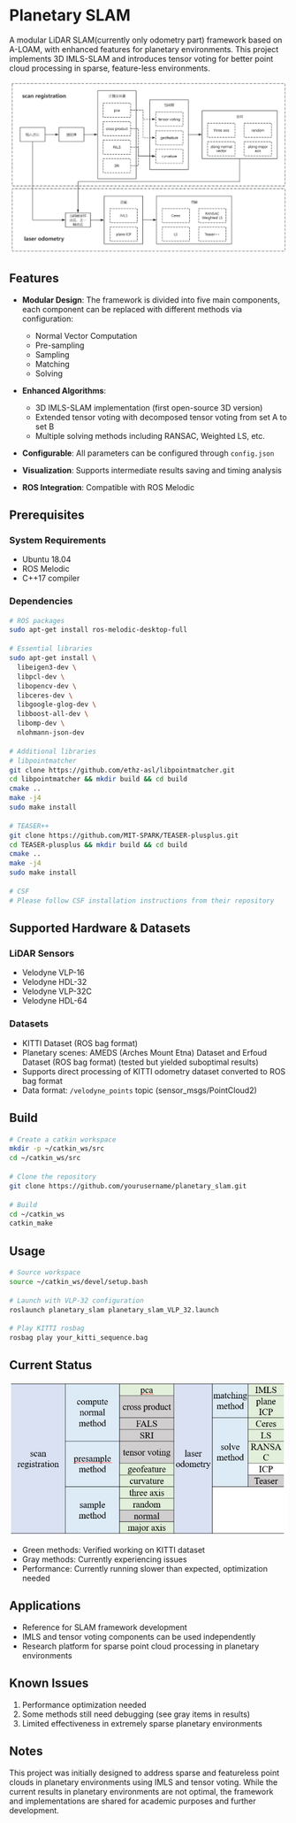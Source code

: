 # Planetary SLAM

A modular LiDAR SLAM(currently only odometry part) framework based on A-LOAM, with enhanced features for planetary environments. This project implements 3D IMLS-SLAM and introduces tensor voting for better point cloud processing in sparse, feature-less environments.

![Framework](framework.png)

## Features

- **Modular Design**: The framework is divided into five main components, each component can be replaced with different methods via configuration:
  - Normal Vector Computation
  - Pre-sampling
  - Sampling
  - Matching
  - Solving

- **Enhanced Algorithms**:
  - 3D IMLS-SLAM implementation (first open-source 3D version)
  - Extended tensor voting with decomposed tensor voting from set A to set B
  - Multiple solving methods including RANSAC, Weighted LS, etc.

- **Configurable**: All parameters can be configured through `config.json`
- **Visualization**: Supports intermediate results saving and timing analysis
- **ROS Integration**: Compatible with ROS Melodic

## Prerequisites

### System Requirements
- Ubuntu 18.04
- ROS Melodic
- C++17 compiler

### Dependencies
```bash
# ROS packages
sudo apt-get install ros-melodic-desktop-full

# Essential libraries
sudo apt-get install \
  libeigen3-dev \
  libpcl-dev \
  libopencv-dev \
  libceres-dev \
  libgoogle-glog-dev \
  libboost-all-dev \
  libomp-dev \
  nlohmann-json-dev

# Additional libraries
# libpointmatcher
git clone https://github.com/ethz-asl/libpointmatcher.git
cd libpointmatcher && mkdir build && cd build
cmake ..
make -j4
sudo make install

# TEASER++
git clone https://github.com/MIT-SPARK/TEASER-plusplus.git
cd TEASER-plusplus && mkdir build && cd build
cmake ..
make -j4
sudo make install

# CSF
# Please follow CSF installation instructions from their repository
```

## Supported Hardware & Datasets

### LiDAR Sensors
- Velodyne VLP-16
- Velodyne HDL-32
- Velodyne VLP-32C
- Velodyne HDL-64

### Datasets
- KITTI Dataset (ROS bag format)
- Planetary scenes: AMEDS (Arches Mount Etna) Dataset and Erfoud Dataset (ROS bag format) (tested but yielded suboptimal results)
- Supports direct processing of KITTI odometry dataset converted to ROS bag format
- Data format: `/velodyne_points` topic (sensor_msgs/PointCloud2)

## Build

```bash
# Create a catkin workspace
mkdir -p ~/catkin_ws/src
cd ~/catkin_ws/src

# Clone the repository
git clone https://github.com/yourusername/planetary_slam.git

# Build
cd ~/catkin_ws
catkin_make
```

## Usage

```bash
# Source workspace
source ~/catkin_ws/devel/setup.bash

# Launch with VLP-32 configuration
roslaunch planetary_slam planetary_slam_VLP_32.launch

# Play KITTI rosbag
rosbag play your_kitti_sequence.bag
```

## Current Status

![Results](results.png)

- Green methods: Verified working on KITTI dataset
- Gray methods: Currently experiencing issues
- Performance: Currently running slower than expected, optimization needed

## Applications

- Reference for SLAM framework development
- IMLS and tensor voting components can be used independently
- Research platform for sparse point cloud processing in planetary environments

## Known Issues

1. Performance optimization needed
2. Some methods still need debugging (see gray items in results)
3. Limited effectiveness in extremely sparse planetary environments

## Notes

This project was initially designed to address sparse and featureless point clouds in planetary environments using IMLS and tensor voting. While the current results in planetary environments are not optimal, the framework and implementations are shared for academic purposes and further development.
